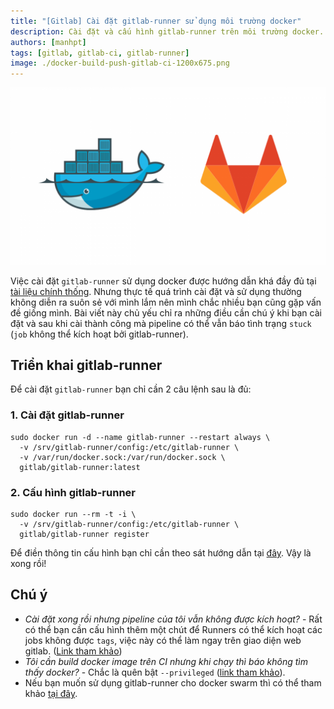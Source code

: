 ```yaml
---
title: "[Gitlab] Cài đặt gitlab-runner sử dụng môi trường docker"
description: Cài đặt và cấu hình gitlab-runner trên môi trường docker. Cài đặt gitlab-runner thành công nhưng job không được kích hoạt.
authors: [manhpt]
tags: [gitlab, gitlab-ci, gitlab-runner]
image: ./docker-build-push-gitlab-ci-1200x675.png
---
```


![](./docker-build-push-gitlab-ci-1200x675.png)

Việc cài đặt `gitlab-runner` sử dụng docker được hướng dẫn khá đầy đủ tại [tài liệu chính thống](https://docs.gitlab.com/runner/install/docker.html). Nhưng thực tế quá trình cài đặt và sử dụng thường không diễn ra suôn sẻ với mình lắm nên mình chắc nhiều bạn cũng gặp vấn đề giống mình. Bài viết này chủ yếu chỉ ra những điều cần chú ý khi bạn cài đặt và sau khi cài thành công mà pipeline có thể vẫn báo tình trạng `stuck` (`job` không thể kích hoạt bởi gitlab-runner).

## Triển khai gitlab-runner

Để cài đặt `gitlab-runner` bạn chỉ cần 2 câu lệnh sau là đủ:

### 1. Cài đặt gitlab-runner   

```shell
sudo docker run -d --name gitlab-runner --restart always \
  -v /srv/gitlab-runner/config:/etc/gitlab-runner \
  -v /var/run/docker.sock:/var/run/docker.sock \
  gitlab/gitlab-runner:latest
```

### 2. Cấu hình gitlab-runner

```shell
sudo docker run --rm -t -i \
  -v /srv/gitlab-runner/config:/etc/gitlab-runner \
  gitlab/gitlab-runner register
```

Để điền thông tin cấu hình bạn chỉ cần theo sát hướng dẫn tại [đây](https://docs.gitlab.com/runner/register/index.html#docker). Vậy là xong rồi!

## Chú ý

- _Cài đặt xong rồi nhưng pipeline của tôi vẫn không được kích hoạt?_ - Rất có thể bạn cần cấu hình thêm một chút để Runners có thể kích hoạt các jobs không được `tags`, việc này có thể làm ngay trên giao diện web gitlab. ([Link tham khảo](https://docs.gitlab.com/ee/ci/runners/#allowing-runners-with-tags-to-pick-jobs-without-tags))
- _Tôi cần build docker image trên CI nhưng khi chạy thì báo không tìm thấy docker?_ - Chắc là quên bật `--privileged` ([link tham khảo](https://docs.gitlab.com/ee/ci/docker/using_docker_build.html#use-docker-in-docker-executor)).
- Nếu bạn muốn sử dụng gitlab-runner cho docker swarm thì có thể tham khảo [tại đây](../2019-11-30-gitlab-cai-dat-gitlab-runner-tren-moi-truong-docker-swarm/index.md).
